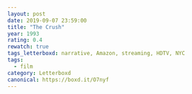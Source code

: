 ```yaml
---
layout: post 
date: 2019-09-07 23:59:00
title: "The Crush"
year: 1993
rating: 0.4
rewatch: true
tags_letterboxd: narrative, Amazon, streaming, HDTV, NYC
tags:
  - film
category: Letterboxd
canonical: https://boxd.it/O7nyf
---
```

